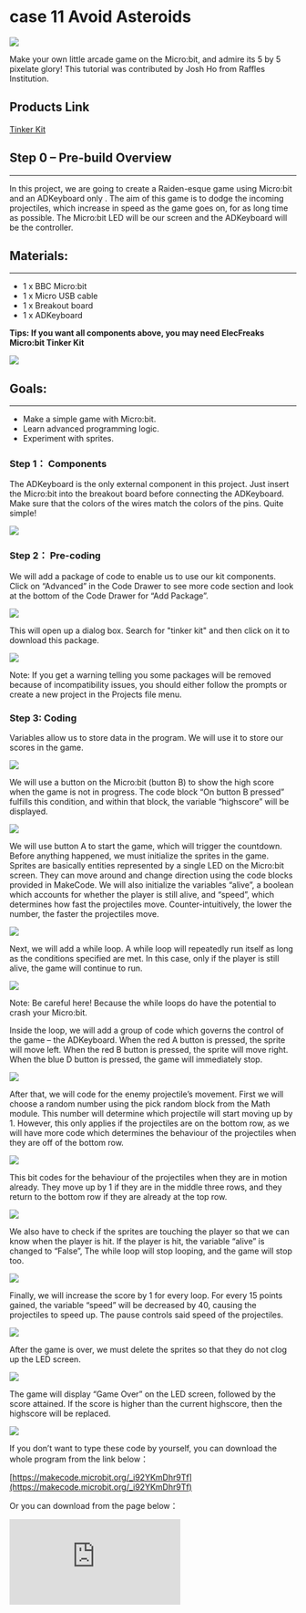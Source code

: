 ﻿# case 11 Avoid Asteroids

![](https://wiki-media-ef.oss-cn-hongkong.aliyuncs.com//images/6AIPczM.jpg)

Make your own little arcade game on the Micro:bit, and admire its 5 by 5 pixelate glory!
This tutorial was contributed by Josh Ho from Raffles Institution.


## Products Link

[Tinker Kit](https://www.elecfreaks.com/micro-bit-tinker-kit.html)

## Step 0 – Pre-build Overview
---

In this project, we are going to create a Raiden-esque game using Micro:bit and an ADKeyboard only . The aim of this game is to dodge the incoming projectiles, which increase in speed as the game goes on, for as long time as possible. The Micro:bit LED will be our screen and the ADKeyboard will be the controller.


## Materials:
---

- 1 x BBC Micro:bit
- 1 x Micro USB cable
- 1 x Breakout board
- 1 x ADKeyboard

**Tips: If you want all components above, you may need ElecFreaks Micro:bit Tinker Kit**

![](https://wiki-media-ef.oss-cn-hongkong.aliyuncs.com//images/Mp5cNkJ.jpg)


## Goals:
---

- Make a simple game with Micro:bit.
- Learn advanced programming logic.
- Experiment with sprites.


### Step 1： Components

The ADKeyboard is the only external component in this project. Just insert the Micro:bit into the breakout board before connecting the ADKeyboard. Make sure that the colors of the wires match the colors of the pins. Quite simple!

![](https://wiki-media-ef.oss-cn-hongkong.aliyuncs.com//images/SbMCZYA.jpg)

### Step 2： Pre-coding

We will add a package of code to enable us to use our kit components. Click on “Advanced” in the Code Drawer to see more code section and look at the bottom of the Code Drawer for “Add Package”.

![](https://wiki-media-ef.oss-cn-hongkong.aliyuncs.com//images/TCRoSBR.jpg)

This will open up a dialog box. Search for "tinker kit" and then click on it to download this package.

![](https://wiki-media-ef.oss-cn-hongkong.aliyuncs.com//images/8a7kDKF.png)

Note: If you get a warning telling you some packages will be removed because of incompatibility issues, you should either follow the prompts or create a new project in the Projects file menu.

### Step 3: Coding

Variables allow us to store data in the program. We will use it to store our scores in the game.

![](https://wiki-media-ef.oss-cn-hongkong.aliyuncs.com//images/IpUHtHw.jpg)

We will use a button on the Micro:bit (button B) to show the high score when the game is not in progress. The code block “On button B pressed” fulfills this condition, and within that block, the variable “highscore” will be displayed.

![](https://wiki-media-ef.oss-cn-hongkong.aliyuncs.com//images/koVaer9.jpg)

We will use button A to start the game, which will trigger the countdown. Before anything happened, we must initialize the sprites in the game. Sprites are basically entities represented by a single LED on the Micro:bit screen. They can move around and change direction using the code blocks provided in MakeCode. We will also initialize the variables “alive”, a boolean which accounts for whether the player is still alive, and “speed”, which determines how fast the projectiles move. Counter-intuitively, the lower the number, the faster the projectiles move.

![](https://wiki-media-ef.oss-cn-hongkong.aliyuncs.com//images/WS9mJfW.jpg)

Next, we will add a while loop. A while loop will repeatedly run itself as long as the conditions specified are met. In this case, only if the player is still alive, the game will continue to run.

![](https://wiki-media-ef.oss-cn-hongkong.aliyuncs.com//images/lkr8BiI.jpg)

Note: Be careful here! Because the while loops do have the potential to crash your Micro:bit.

Inside the loop, we will add a group of code which governs the control of the game – the ADKeyboard. When the red A button is pressed, the sprite will move left. When the red B button is pressed, the sprite will move right. When the blue D button is pressed, the game will immediately stop.

![](https://wiki-media-ef.oss-cn-hongkong.aliyuncs.com//images/eLMZEwI.jpg)

After that, we will code for the enemy projectile’s movement. First we will choose a random number using the pick random block from the Math module. This number will determine which projectile will start moving up by 1. However, this only applies if the projectiles are on the bottom row, as we will have more code which determines the behaviour of the projectiles when they are off of the bottom row.

![](https://wiki-media-ef.oss-cn-hongkong.aliyuncs.com//images/4WWoybd.jpg)

This bit codes for the behaviour of the projectiles when they are in motion already. They move up by 1 if they are in the middle three rows, and they return to the bottom row if they are already at the top row.

![](https://wiki-media-ef.oss-cn-hongkong.aliyuncs.com//images/pvmKWJo.jpg)

We also have to check if the sprites are touching the player so that we can know when the player is hit. If the player is hit, the variable “alive” is changed to “False”, The while loop will stop looping, and the game will stop too.

![](https://wiki-media-ef.oss-cn-hongkong.aliyuncs.com//images/z21zJtA.jpg)

Finally, we will increase the score by 1 for every loop. For every 15 points gained, the variable “speed” will be decreased by 40, causing the projectiles to speed up. The pause controls said speed of the projectiles.

![](https://wiki-media-ef.oss-cn-hongkong.aliyuncs.com//images/car77QA.jpg)

After the game is over, we must delete the sprites so that they do not clog up the LED screen.

![](https://wiki-media-ef.oss-cn-hongkong.aliyuncs.com//images/I7IDuAL.jpg)

The game will display “Game Over” on the LED screen, followed by the score attained. If the score is higher than the current highscore, then the highscore will be replaced.

![](https://wiki-media-ef.oss-cn-hongkong.aliyuncs.com//images/0YPq5ha.jpg)

If you don’t want to type these code by yourself, you can download the whole program from the link below：

[https://makecode.microbit.org/_i92YKmDhr9Tf](https://makecode.microbit.org/_i92YKmDhr9Tf)

Or you can download from the page below：

<div
    style={{
        position: 'relative',
        paddingBottom: '60%',
        overflow: 'hidden',
    }}
>
    <iframe
        src="https://makecode.microbit.org/_i92YKmDhr9Tf"
        frameborder="0"
        sandbox="allow-popups allow-forms allow-scripts allow-same-origin"
        style={{
            position: 'absolute',
            width: '100%',
            height: '100%',
        }}
    />
</div>


### Step 4 – Success!

Voila! You have created your own mini video game console with your Micro:bit. Now go out there and show your friends who’s the real boss!
